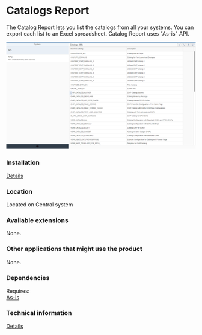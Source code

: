 # Catalogs Report

The Catalog Report lets you list the catalogs from all your systems. You can export each list to an Excel spreadsheet. Catalog Report uses "As-is" API.

![](res/cr.png)

### Installation 
[Details](cr/FPS01/inst.md)

### Location
Located on Central system

### Available extensions
None.

### Other applications that might use the product
None.

### Dependencies
Requires:  
[As-is](asis/FPS01/main.md)

### Technical information
[Details](cr/FPS01/tech.md)


